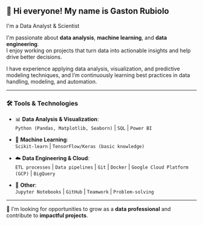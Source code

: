 ## 👋 Hi everyone! My name is Gaston Rubiolo

I'm a Data Analyst & Scientist

I'm passionate about **data analysis**, **machine learning**, and **data engineering**.  
I enjoy working on projects that turn data into actionable insights and help drive better decisions.

I have experience applying data analysis, visualization, and predictive modeling techniques, and I’m continuously learning best practices in data handling, modeling, and automation.

---

### 🛠️ Tools & Technologies

- 📊 **Data Analysis & Visualization**:  
  `Python (Pandas, Matplotlib, Seaborn)` | `SQL` | `Power BI`

- 🤖 **Machine Learning**:  
  `Scikit-learn` | `TensorFlow/Keras (basic knowledge)`

- ☁️ **Data Engineering & Cloud**:  
  `ETL processes` | `Data pipelines` | `Git` | `Docker` | `Google Cloud Platform (GCP)` | `BigQuery`

- 🧰 **Other**:  
  `Jupyter Notebooks` | `GitHub` | `Teamwork` | `Problem-solving`

---

🚀 I'm looking for opportunities to grow as a **data professional** and contribute to **impactful projects**.


